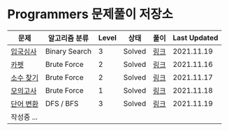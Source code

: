 # Programmers 문제풀이 저장소

| 문제 | 알고리즘 분류 | Level | 상태 | 풀이 | Last Updated |
| --- | --- | --- | --- | --- | --- |
| [입국심사](https://programmers.co.kr/learn/courses/30/lessons/43238) | Binary Search | 3 | Solved | [링크](https://praetoriani.tistory.com/26) | 2021.11.19 |
| [카펫](https://programmers.co.kr/learn/courses/30/lessons/42842) | Brute Force | 2 | Solved | [링크](https://praetoriani.tistory.com/9) | 2021.11.16 |
| [소수 찾기](https://programmers.co.kr/learn/courses/30/lessons/42839) | Brute Force | 2 | Solved | [링크](https://praetoriani.tistory.com/8) | 2021.11.17 |
| [모의고사](https://programmers.co.kr/learn/courses/30/lessons/42840) | Brute Force | 1 | Solved | [링크](https://praetoriani.tistory.com/7) | 2021.11.18 |
| [단어 변환](https://programmers.co.kr/learn/courses/30/lessons/43163) | DFS / BFS | 3 | Solved | [링크](https://praetoriani.tistory.com/12) | 2021.11.19 |
| 작성중 ...| 
